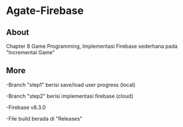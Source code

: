 # Agate-Firebase

## About
Chapter 8 Game Programming, Implementasi Firebase sederhana pada "Incremental Game"

## More
-Branch "step1" berisi save/load user progress (local)

-Branch "step2" berisi implementasi firebase (cloud)

-Firebase v8.3.0

-File build berada di "Releases"
